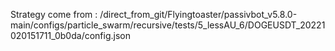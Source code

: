 Strategy come from : /direct_from_git/Flyingtoaster/passivbot_v5.8.0-main/configs/particle_swarm/recursive/tests/5_lessAU_6/DOGEUSDT_20221020151711_0b0da/config.json